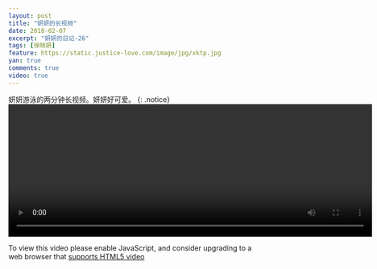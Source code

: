 ```yaml
---
layout: post
title: "妍妍的长视频"
date: 2018-02-07
excerpt: "妍妍的日记-26"
tags: [徐晓妍]
feature: https://static.justice-love.com/image/jpg/xktp.jpg
yan: true
comments: true
video: true
---
```

妍妍游泳的两分钟长视频。妍妍好可爱。
{: .notice}
<video id="my-video" class="video-js vjs-16-9" controls preload="auto" width="722" height="264" data-setup="{}">
    <source src="{{ site.staticUrl }}/yanyan/video/youyongchang.mp4" type='video/mp4'>
    <p class="vjs-no-js">
      To view this video please enable JavaScript, and consider upgrading to a web browser that
      <a href="http://videojs.com/html5-video-support/" target="_blank">supports HTML5 video</a>
    </p>
  </video>